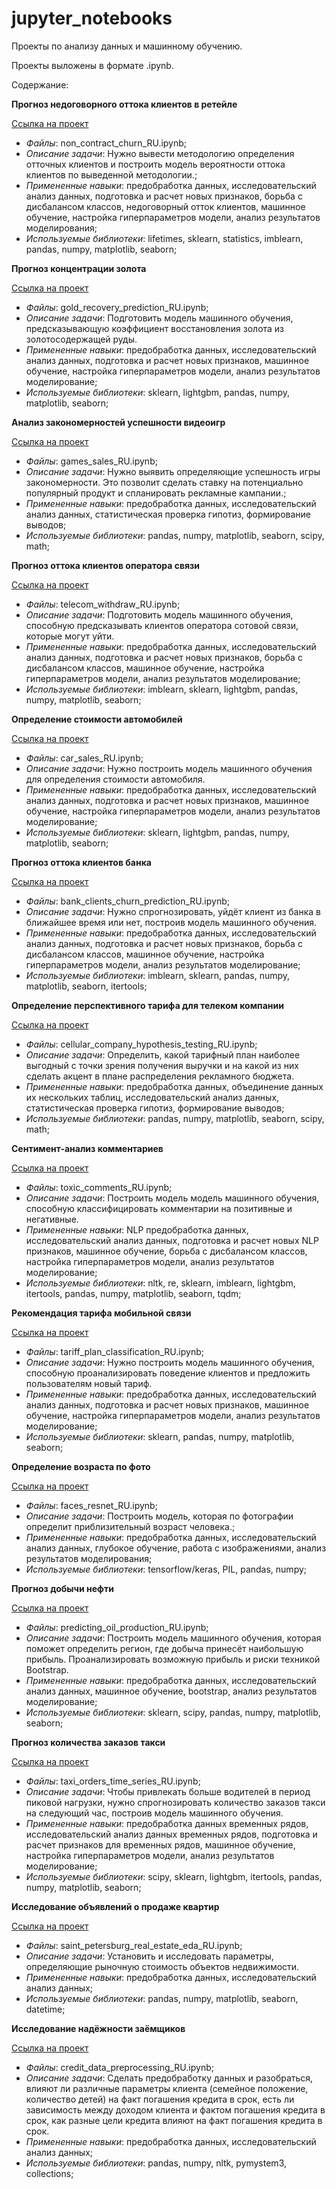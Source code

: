 # jupyter_notebooks
Проекты по анализу данных и машинному обучению.

Проекты выложены в формате .ipynb.

Содержание:

**Прогноз недоговорного оттока клиентов в ретейле** 

[Ссылка на проект](https://github.com/nikitkuv/jupyter_notebooks/tree/main/%D0%9F%D1%80%D0%BE%D0%B3%D0%BD%D0%BE%D0%B7%20%D0%BD%D0%B5%D0%B4%D0%BE%D0%B3%D0%BE%D0%B2%D0%BE%D1%80%D0%BD%D0%BE%D0%B3%D0%BE%20%D0%BE%D1%82%D1%82%D0%BE%D0%BA%D0%B0%20%D0%BA%D0%BB%D0%B8%D0%B5%D0%BD%D1%82%D0%BE%D0%B2%20%D0%B2%20%D1%80%D0%B5%D1%82%D0%B5%D0%B9%D0%BB%D0%B5)

   - *Файлы*: non_contract_churn_RU.ipynb;
   - *Описание задачи*: Нужно вывести методологию определения отточных клиентов и построить модель вероятности оттока клиентов по выведенной методологии.;
   - *Примененные навыки*: предобработка данных, исследовательский анализ данных, подготовка и расчет новых признаков, борьба с дисбалансом классов, недоговорный отток клиентов, машинное обучение, настройка гиперпараметров модели, анализ результатов моделирования;
   - *Используемые библиотеки*: lifetimes, sklearn, statistics, imblearn, pandas, numpy, matplotlib, seaborn;



**Прогноз концентрации золота**

[Ссылка на проект](https://github.com/nikitkuv/jupyter_notebooks/tree/main/%D0%9F%D1%80%D0%BE%D0%B3%D0%BD%D0%BE%D0%B7%20%D0%BA%D0%BE%D0%BD%D1%86%D0%B5%D0%BD%D1%82%D1%80%D0%B0%D1%86%D0%B8%D0%B8%20%D0%B7%D0%BE%D0%BB%D0%BE%D1%82%D0%B0)

   - *Файлы*: gold_recovery_prediction_RU.ipynb;
   - *Описание задачи*: Подготовить модель машинного обучения, предсказывающую коэффициент восстановления золота из золотосодержащей руды.
   - *Примененные навыки*: предобработка данных, исследовательский анализ данных, подготовка и расчет новых признаков, машинное обучение, настройка гиперпараметров модели, анализ результатов моделирование;
   - *Используемые библиотеки*: sklearn, lightgbm, pandas, numpy, matplotlib, seaborn;



**Анализ закономерностей успешности видеоигр** 

[Ссылка на проект](https://github.com/nikitkuv/jupyter_notebooks/tree/main/%D0%90%D0%BD%D0%B0%D0%BB%D0%B8%D0%B7%20%D0%B7%D0%B0%D0%BA%D0%BE%D0%BD%D0%BE%D0%BC%D0%B5%D1%80%D0%BD%D0%BE%D1%81%D1%82%D0%B5%D0%B9%20%D1%83%D1%81%D0%BF%D0%B5%D1%88%D0%BD%D0%BE%D1%81%D1%82%D0%B8%20%D0%B2%D0%B8%D0%B4%D0%B5%D0%BE%D0%B8%D0%B3%D1%80)

   - *Файлы*: games_sales_RU.ipynb;
   - *Описание задачи*: Нужно выявить определяющие успешность игры закономерности. Это позволит сделать ставку на потенциально популярный продукт и спланировать рекламные кампании.;
   - *Примененные навыки*: предобработка данных, исследовательский анализ данных, статистическая проверка гипотиз, формирование выводов;
   - *Используемые библиотеки*: pandas, numpy, matplotlib, seaborn, scipy, math;



**Прогноз оттока клиентов оператора связи**

[Ссылка на проект](https://github.com/nikitkuv/jupyter_notebooks/tree/main/%D0%9F%D1%80%D0%BE%D0%B3%D0%BD%D0%BE%D0%B7%20%D0%BE%D1%82%D1%82%D0%BE%D0%BA%D0%B0%20%D0%BA%D0%BB%D0%B8%D0%B5%D0%BD%D1%82%D0%BE%D0%B2%20%D0%BE%D0%BF%D0%B5%D1%80%D0%B0%D1%82%D0%BE%D1%80%D0%B0%20%D1%81%D0%B2%D1%8F%D0%B7%D0%B8)

   - *Файлы*: telecom_withdraw_RU.ipynb;
   - *Описание задачи*: Подготовить модель машинного обучения, способную предсказывать клиентов оператора сотовой связи, которые могут уйти.
   - *Примененные навыки*: предобработка данных, исследовательский анализ данных, подготовка и расчет новых признаков, борьба с дисбалансом классов, машинное обучение, настройка гиперпараметров модели, анализ результатов моделирование;
   - *Используемые библиотеки*: imblearn, sklearn, lightgbm, pandas, numpy, matplotlib, seaborn;



**Определение стоимости автомобилей**

[Ссылка на проект](https://github.com/nikitkuv/jupyter_notebooks/tree/main/%D0%9E%D0%BF%D1%80%D0%B5%D0%B4%D0%B5%D0%BB%D0%B5%D0%BD%D0%B8%D0%B5%20%D1%81%D1%82%D0%BE%D0%B8%D0%BC%D0%BE%D1%81%D1%82%D0%B8%20%D0%B0%D0%B2%D1%82%D0%BE%D0%BC%D0%BE%D0%B1%D0%B8%D0%BB%D0%B5%D0%B9)

   - *Файлы*: car_sales_RU.ipynb;
   - *Описание задачи*: Нужно построить модель машинного обучения для определения стоимости автомобиля.
   - *Примененные навыки*: предобработка данных, исследовательский анализ данных, подготовка и расчет новых признаков, машинное обучение, настройка гиперпараметров модели, анализ результатов моделирование;
   - *Используемые библиотеки*: sklearn, lightgbm, pandas, numpy, matplotlib, seaborn;



**Прогноз оттока клиентов банка**

[Ссылка на проект](https://github.com/nikitkuv/jupyter_notebooks/tree/main/%D0%9F%D1%80%D0%BE%D0%B3%D0%BD%D0%BE%D0%B7%20%D0%BE%D1%82%D1%82%D0%BE%D0%BA%D0%B0%20%D0%BA%D0%BB%D0%B8%D0%B5%D0%BD%D1%82%D0%BE%D0%B2%20%D0%B1%D0%B0%D0%BD%D0%BA%D0%B0)

   - *Файлы*: bank_clients_churn_prediction_RU.ipynb;
   - *Описание задачи*: Нужно спрогнозировать, уйдёт клиент из банка в ближайшее время или нет, построив модель машинного обучения.
   - *Примененные навыки*: предобработка данных, исследовательский анализ данных, подготовка и расчет новых признаков, борьба с дисбалансом классов, машинное обучение, настройка гиперпараметров модели, анализ результатов моделирование;
   - *Используемые библиотеки*: imblearn, sklearn, pandas, numpy, matplotlib, seaborn, itertools;



**Определение перспективного тарифа для телеком компании**

[Ссылка на проект](https://github.com/nikitkuv/jupyter_notebooks/tree/main/%D0%9E%D0%BF%D1%80%D0%B5%D0%B4%D0%B5%D0%BB%D0%B5%D0%BD%D0%B8%D0%B5%20%D0%BF%D0%B5%D1%80%D1%81%D0%BF%D0%B5%D0%BA%D1%82%D0%B8%D0%B2%D0%BD%D0%BE%D0%B3%D0%BE%20%D1%82%D0%B0%D1%80%D0%B8%D1%84%D0%B0%20%D0%B4%D0%BB%D1%8F%20%D1%82%D0%B5%D0%BB%D0%B5%D0%BA%D0%BE%D0%BC%20%D0%BA%D0%BE%D0%BC%D0%BF%D0%B0%D0%BD%D0%B8%D0%B8)

   - *Файлы*: cellular_company_hypothesis_testing_RU.ipynb;
   - *Описание задачи*: Определить, какой тарифный план наиболее выгодный с точки зрения получения выручки и на какой из них сделать акцент в плане распределения рекламного бюджета.
   - *Примененные навыки*: предобработка данных, объединение данных их нескольких таблиц, исследовательский анализ данных, статистическая проверка гипотиз, формирование выводов;
   - *Используемые библиотеки*: pandas, numpy, matplotlib, seaborn, scipy, math;



**Сентимент-анализ комментариев**

[Ссылка на проект](https://github.com/nikitkuv/jupyter_notebooks/tree/main/%D0%A1%D0%B5%D0%BD%D1%82%D0%B8%D0%BC%D0%B5%D0%BD%D1%82-%D0%B0%D0%BD%D0%B0%D0%BB%D0%B8%D0%B7%20%D0%BA%D0%BE%D0%BC%D0%BC%D0%B5%D0%BD%D1%82%D0%B0%D1%80%D0%B8%D0%B5%D0%B2)

   - *Файлы*: toxic_comments_RU.ipynb;
   - *Описание задачи*: Построить модель модель машинного обучения, способную классифицировать комментарии на позитивные и негативные.
   - *Примененные навыки*: NLP предобработка данных, исследовательский анализ данных, подготовка и расчет новых NLP признаков, машинное обучение, борьба с дисбалансом классов, настройка гиперпараметров модели, анализ результатов моделирование;
   - *Используемые библиотеки*: nltk, re, sklearn, imblearn, lightgbm, itertools, pandas, numpy, matplotlib, seaborn, tqdm;



**Рекомендация тарифа мобильной связи**

[Ссылка на проект](https://github.com/nikitkuv/jupyter_notebooks/tree/main/%D0%A0%D0%B5%D0%BA%D0%BE%D0%BC%D0%B5%D0%BD%D0%B4%D0%B0%D1%86%D0%B8%D1%8F%20%D1%82%D0%B0%D1%80%D0%B8%D1%84%D0%B0%20%D0%BC%D0%BE%D0%B1%D0%B8%D0%BB%D1%8C%D0%BD%D0%BE%D0%B9%20%D1%81%D0%B2%D1%8F%D0%B7%D0%B8)

   - *Файлы*: tariff_plan_classification_RU.ipynb;
   - *Описание задачи*: Нужно построить модель машинного обучения, способную проанализировать поведение клиентов и предложить пользователям новый тариф.
   - *Примененные навыки*: предобработка данных, исследовательский анализ данных, подготовка и расчет новых признаков, машинное обучение, настройка гиперпараметров модели, анализ результатов моделирование;
   - *Используемые библиотеки*: sklearn, pandas, numpy, matplotlib, seaborn;



**Определение возраста по фото**

[Ссылка на проект](https://github.com/nikitkuv/jupyter_notebooks/tree/main/%D0%9E%D0%BF%D1%80%D0%B5%D0%B4%D0%B5%D0%BB%D0%B5%D0%BD%D0%B8%D0%B5%20%D0%B2%D0%BE%D0%B7%D1%80%D0%B0%D1%81%D1%82%D0%B0%20%D0%BF%D0%BE%20%D1%84%D0%BE%D1%82%D0%BE)

   - *Файлы*: faces_resnet_RU.ipynb;
   - *Описание задачи*: Построить модель, которая по фотографии определит приблизительный возраст человека.;
   - *Примененные навыки*: предобработка данных, исследовательский анализ данных, глубокое обучение, работа с изображениями, анализ результатов моделирования;
   - *Используемые библиотеки*: tensorflow/keras, PIL, pandas, numpy;



**Прогноз добычи нефти**

[Ссылка на проект](https://github.com/nikitkuv/jupyter_notebooks/tree/main/%D0%9F%D1%80%D0%BE%D0%B3%D0%BD%D0%BE%D0%B7%20%D0%B4%D0%BE%D0%B1%D1%8B%D1%87%D0%B8%20%D0%BD%D0%B5%D1%84%D1%82%D0%B8)

   - *Файлы*: predicting_oil_production_RU.ipynb;
   - *Описание задачи*: Построить модель машинного обучения, которая поможет определить регион, где добыча принесёт наибольшую прибыль. Проанализировать возможную прибыль и риски техникой Bootstrap.
   - *Примененные навыки*: предобработка данных, исследовательский анализ данных, машинное обучение, bootstrap, анализ результатов моделирование;
   - *Используемые библиотеки*: sklearn, scipy, pandas, numpy, matplotlib, seaborn;



**Прогноз количества заказов такси**

[Ссылка на проект](https://github.com/nikitkuv/jupyter_notebooks/tree/main/%D0%9F%D1%80%D0%BE%D0%B3%D0%BD%D0%BE%D0%B7%20%D0%BA%D0%BE%D0%BB%D0%B8%D1%87%D0%B5%D1%81%D1%82%D0%B2%D0%B0%20%D0%B7%D0%B0%D0%BA%D0%B0%D0%B7%D0%BE%D0%B2%20%D1%82%D0%B0%D0%BA%D1%81%D0%B8)

   - *Файлы*: taxi_orders_time_series_RU.ipynb;
   - *Описание задачи*: Чтобы привлекать больше водителей в период пиковой нагрузки, нужно спрогнозировать количество заказов такси на следующий час, построив модель машинного обучения.
   - *Примененные навыки*: предобработка данных временных рядов, исследовательский анализ данных временных рядов, подготовка и расчет признаков для временных рядов, машинное обучение, настройка гиперпараметров модели, анализ результатов моделирование;
   - *Используемые библиотеки*: scipy, sklearn, lightgbm, itertools, pandas, numpy, matplotlib, seaborn;



**Исследование объявлений о продаже квартир**

[Ссылка на проект](https://github.com/nikitkuv/jupyter_notebooks/tree/main/%D0%98%D1%81%D1%81%D0%BB%D0%B5%D0%B4%D0%BE%D0%B2%D0%B0%D0%BD%D0%B8%D0%B5%20%D0%BE%D0%B1%D1%8A%D1%8F%D0%B2%D0%BB%D0%B5%D0%BD%D0%B8%D0%B9%20%D0%BE%20%D0%BF%D1%80%D0%BE%D0%B4%D0%B0%D0%B6%D0%B5%20%D0%BA%D0%B2%D0%B0%D1%80%D1%82%D0%B8%D1%80)

   - *Файлы*: saint_petersburg_real_estate_eda_RU.ipynb;
   - *Описание задачи*: Установить и исследовать параметры, определяющие рыночную стоимость объектов недвижимости.
   - *Примененные навыки*: предобработка данных, исследовательский анализ данных;
   - *Используемые библиотеки*: pandas, numpy, matplotlib, seaborn, datetime;



**Исследование надёжности заёмщиков**

[Ссылка на проект](https://github.com/nikitkuv/jupyter_notebooks/tree/main/%D0%98%D1%81%D1%81%D0%BB%D0%B5%D0%B4%D0%BE%D0%B2%D0%B0%D0%BD%D0%B8%D0%B5%20%D0%BD%D0%B0%D0%B4%D1%91%D0%B6%D0%BD%D0%BE%D1%81%D1%82%D0%B8%20%D0%B7%D0%B0%D1%91%D0%BC%D1%89%D0%B8%D0%BA%D0%BE%D0%B2)

   - *Файлы*: credit_data_preprocessing_RU.ipynb;
   - *Описание задачи*: Сделать предобработку данных и разобраться, влияют ли различные параметры клиента (семейное положение, количество детей) на факт погашения кредита в срок, есть ли зависимость между доходом клиента и фактом погашения кредита в срок, как разные цели кредита влияют на факт погашения кредита в срок.
   - *Примененные навыки*: предобработка данных, исследовательский анализ данных;
   - *Используемые библиотеки*: pandas, numpy, nltk, pymystem3, collections;
   
